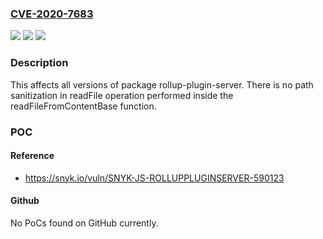 ### [CVE-2020-7683](https://cve.mitre.org/cgi-bin/cvename.cgi?name=CVE-2020-7683)
![](https://img.shields.io/static/v1?label=Product&message=rollup-plugin-server&color=blue)
![](https://img.shields.io/static/v1?label=Version&message=%3E%3D%200%20&color=brighgreen)
![](https://img.shields.io/static/v1?label=Vulnerability&message=Directory%20Traversal&color=brighgreen)

### Description

This affects all versions of package rollup-plugin-server. There is no path sanitization in readFile operation performed inside the readFileFromContentBase function.

### POC

#### Reference
- https://snyk.io/vuln/SNYK-JS-ROLLUPPLUGINSERVER-590123

#### Github
No PoCs found on GitHub currently.

